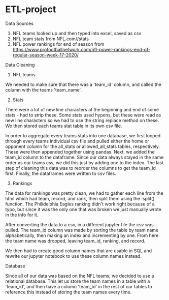 # ETL-project
Data Sources
1. NFL teams looked up and then typed into excel, saved as csv
2. NFL team stats from NFL.com/<team-name>/stats
3. NFL power rankings for end of season from https://www.profootballnetwork.com/nfl-power-rankings-end-of-regular-season-week-17-2020/
    
    
Data Cleaning 

1. NFL teams

We needed to make sure that there was a 'team_id' column, and called the column with the teams 'team_name'.

2. Stats

There were a lot of new line characters at the beginning and end of some stats - had to strip these.
Some stats used hypens, but these were read as new line characters so we had to use the string replace method on these.
 We then stored each teams stat table in its own csv file.
        
 In order to aggregate every teams stats into one database, we first looped through every teams individual csv file and pulled either the home or opponent column for the all_stats or allowed_all_stats tables, respectively. These were then appended together using pandas. Next, we added the team_id column to the dataframe. Since our data always stayed in the same order as our teams csv, we did this just by adding one to the index. The last step of cleaning this data was to reorder the columns to get the team_id first. Finally, the dataframes were written to csv files.
 
3. Rankings

The data for rankings was pretty clean, we had to gather each line from the html which had team, record, and rank, then split them using the .split() function. The Philidelphia Eagles ranking didn't work right because of a typo, but since it was the only one that was broken we just manually wrote in the info for it. 

After converting the data to a csv, in a different jupyter file the csv was pulled. The team_id column was made by sorting the table by team name alphabetically, then making an index and incrementing by one. From here the team name was dropped, leaving team_id, ranking, and record. 


We then had to create good column names that are usable in SQL and rewrite our jupyter notebook to use these column names instead.
        
        
Database

Since all of our data was based on the NFL teams; we decided to use a relational database. This let us store the team names in a table with a 'team_id', and then have a column 'team_id' in the rest of our tables to reference this instead of storing the team names every time.
